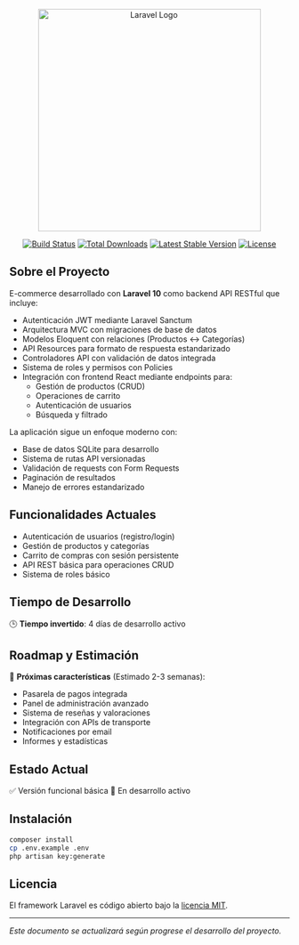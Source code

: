 <p align="center"><a href="https://laravel.com" target="_blank"><img src="https://raw.githubusercontent.com/laravel/art/master/logo-lockup/5%20SVG/2%20CMYK/1%20Full%20Color/laravel-logolockup-cmyk-red.svg" width="400" alt="Laravel Logo"></a></p>

<p align="center">
<a href="https://github.com/laravel/framework/actions"><img src="https://github.com/laravel/framework/workflows/tests/badge.svg" alt="Build Status"></a>
<a href="https://packagist.org/packages/laravel/framework"><img src="https://img.shields.io/packagist/dt/laravel/framework" alt="Total Downloads"></a>
<a href="https://packagist.org/packages/laravel/framework"><img src="https://img.shields.io/packagist/v/laravel/framework" alt="Latest Stable Version"></a>
<a href="https://packagist.org/packages/laravel/framework"><img src="https://img.shields.io/packagist/l/laravel/framework" alt="License"></a>
</p>

## Sobre el Proyecto

E-commerce desarrollado con **Laravel 10** como backend API RESTful que incluye:

- Autenticación JWT mediante Laravel Sanctum
- Arquitectura MVC con migraciones de base de datos
- Modelos Eloquent con relaciones (Productos <-> Categorías)
- API Resources para formato de respuesta estandarizado
- Controladores API con validación de datos integrada
- Sistema de roles y permisos con Policies
- Integración con frontend React mediante endpoints para:
  - Gestión de productos (CRUD)
  - Operaciones de carrito
  - Autenticación de usuarios
  - Búsqueda y filtrado

La aplicación sigue un enfoque moderno con:
- Base de datos SQLite para desarrollo
- Sistema de rutas API versionadas
- Validación de requests con Form Requests
- Paginación de resultados
- Manejo de errores estandarizado

## Funcionalidades Actuales

- Autenticación de usuarios (registro/login)
- Gestión de productos y categorías
- Carrito de compras con sesión persistente
- API REST básica para operaciones CRUD
- Sistema de roles básico

## Tiempo de Desarrollo

🕒 **Tiempo invertido**: 4 días de desarrollo activo

## Roadmap y Estimación

🚀 **Próximas características** (Estimado 2-3 semanas):
- Pasarela de pagos integrada
- Panel de administración avanzado
- Sistema de reseñas y valoraciones
- Integración con APIs de transporte
- Notificaciones por email
- Informes y estadísticas

## Estado Actual

✅ Versión funcional básica
🔧 En desarrollo activo

## Instalación

```bash
composer install
cp .env.example .env
php artisan key:generate
```

## Licencia

El framework Laravel es código abierto bajo la [licencia MIT](https://opensource.org/licenses/MIT).

---

*Este documento se actualizará según progrese el desarrollo del proyecto.*
